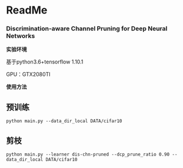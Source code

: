 # ReadMe

### Discrimination-aware Channel Pruning for Deep Neural Networks

**实验环境**

基于python3.6+tensorflow 1.10.1

GPU：GTX2080TI

**使用方法**

## 预训练

```shell
python main.py --data_dir_local DATA/cifar10
```

## 剪枝

```shell
python main.py --learner dis-chn-pruned --dcp_prune_ratio 0.90 --data_dir_local DATA/cifar10
```


